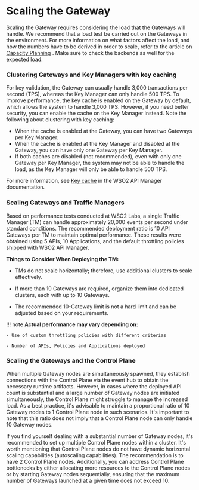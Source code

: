 # Scaling the Gateway

Scaling the Gateway requires considering the load that the Gateways will handle. We recommend that a load test be carried out on the Gateways in the environment. For more information on what factors affect the load, and how the numbers have to be derived in order to scale, refer to the article on [Capacity Planning](https://wso2.com/library/articles/2015/12/article-capacity-planning-exercise-with-wso2-middleware-platform/) . Make sure to check the backends as well for the expected load.

### Clustering Gateways and Key Managers with key caching

For key validation, the Gateway can usually handle 3,000 transactions per second (TPS), whereas the Key Manager can only handle 500 TPS. To improve performance, the key cache is enabled on the Gateway by default, which allows the system to handle 3,000 TPS. However, if you need better security, you can enable the cache on the Key Manager instead. Note the following about clustering with key caching:

-   When the cache is enabled at the Gateway, you can have two Gateways per Key Manager.
-   When the cache is enabled at the Key Manager and disabled at the Gateway, you can have only one Gateway per Key Manager.
-   If both caches are disabled (not recommended), even with only one Gateway per Key Manager, the system may not be able to handle the load, as the Key Manager will only be able to handle 500 TPS.

For more information, see [Key cache]({{base_path}}/administer/product-configurations/configuring-caching/#key-cache) in the WSO2 API Manager documentation.

### Scaling Gateways and Traffic Managers

Based on performance tests conducted at WSO2 Labs, a single Traffic Manager (TM) can handle approximately 20,000 events per second under standard conditions. The recommended deployment ratio is 10 API Gateways per TM to maintain optimal performance. These results were obtained using 5 APIs, 10 Applications, and the default throttling policies shipped with WSO2 API Manager.

**Things to Consider When Deploying the TM:**

- TMs do not scale horizontally; therefore, use additional clusters to scale effectively.

- If more than 10 Gateways are required, organize them into dedicated clusters, each with up to 10 Gateways.

- The recommended 10-Gateway limit is not a hard limit and can be adjusted based on your requirements.

!!! note
    **Actual performance may vary depending on:**

    - Use of custom throttling policies with different criterias

    - Number of APIs, Policies and Applications deployed


### Scaling the Gateways and the Control Plane

When multiple Gateway nodes are simultaneously spawned, they establish connections with the Control Plane via the event hub to obtain the necessary runtime artifacts. However, in cases where the deployed API count is substantial and a large number of Gateway nodes are initiated simultaneously, the Control Plane might struggle to manage the increased load. As a best practice, it's advisable to maintain a proportional ratio of 10 Gateway nodes to 1 Control Plane node in such scenarios. It's important to note that this ratio does not imply that a Control Plane node can only handle 10 Gateway nodes.

If you find yourself dealing with a substantial number of Gateway nodes, it's recommended to set up multiple Control Plane nodes within a cluster. It's worth mentioning that Control Plane nodes do not have dynamic horizontal scaling capabilities (autoscaling capabilities). The recommendation is to have 2 Control Plane nodes. Additionally, you can address Control Plane bottlenecks by either allocating more resources to the Control Plane nodes or by starting Gateway nodes sequentially, ensuring that the maximum number of Gateways launched at a given time does not exceed 10.
